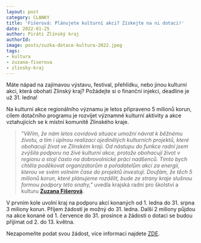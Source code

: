 ```yaml
---
layout: post
category: CLANKY
title: 'Fišerová: Plánujete kulturní akci? Získejte na ni dotaci!'
date: 2022-01-25
author: Piráti Zlínský kraj
authorId: 
image: posts/zuzka-dotace-kultura-2022.jpeg
tags: 
- kultura
- zuzana-fiserova
- zlinsky-kraj
---
```


Máte nápad na zajímavou výstavu, festival, přehlídku, nebo jinou kulturní akci, která obohatí Zlínský kraj? Požádejte si o finanční injekci, deadline je už 31. ledna!

Na kulturní akce regionálního významu je letos připraveno 5 milionů korun, cílem dotačního programu je rozvíjet významné kulturní aktivity a akce vztahujících se k místní komunitě Zlínského kraje.

> *"Věřím, že nám letos covidová situace umožní návrat k běžnému životu, a tím i úplnou realizaci ojedinělých kulturních projektů, které obohacují život ve Zlínském kraji. Od nástupu do funkce radní jsem zvýšila podporu na živé kulturní akce, protože obohacují život v regionu a stojí často na dobrovolnické práci nadšenců. Tímto bych chtěla poděkovat organizátorům a pořadatelům akcí za energii, kterou ve svém volném čase do projektů investují. Doufám, že těch 5 milionů korun, které plánujeme rozdělit, bude ze strany kraje slušnou formou podpory této snahy,"* uvedla krajská radní pro školství a kulturu **[Zuzana Fišerová](https://zlinsky.pirati.cz/lide/zuzana-fiserova/)**.
> 

V prvním kole uvolní kraj na podporu akcí konaných od 1. ledna do 31. srpna 3 miliony korun. Příjem žádostí je možný do 31. ledna. Další 2 miliony půjdou na akce konané od 1. července do 31. prosince a žádosti o dotaci se budou přijímat od 2. do 13. května.

Nezapomeňte podat svou žádost, více informací najdete [ZDE](https://bit.ly/dotace_kulture_zlk).

